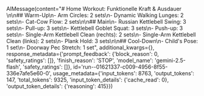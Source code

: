 AIMessage(content="# Home Workout: Funktionelle Kraft & Ausdauer
\n\n## Warm-Up\n- Arm Circles: 2 sets\n- Dynamic Walking Lunges: 2 sets\n- Cat-Cow Flow: 2 sets\n\n## Main\n- Russian Kettlebell Swing: 3 sets\n- Pull-up: 3 sets\n- Kettlebell Goblet Squat: 3 sets\n- Push-up: 3 sets\n- Single-Arm Kettlebell Clean (rechts): 2 sets\n- Single-Arm Kettlebell Clean (links): 2 sets\n- Plank Hold: 3 sets\n\n## Cool-Down\n- Child's Pose: 1 set\n- Doorway Pec Stretch: 1 set", additional_kwargs={}, response_metadata={'prompt_feedback': {'block_reason': 0, 'safety_ratings': []}, 'finish_reason': 'STOP', 'model_name': 'gemini-2.5-flash', 'safety_ratings': []}, id='run--01621337-c009-4956-8f55-336e7afe5e60-0', usage_metadata={'input_tokens': 8763, 'output_tokens': 147, 'total_tokens': 9325, 'input_token_details': {'cache_read': 0}, 'output_token_details': {'reasoning': 415}})
